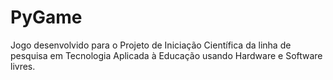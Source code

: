 # PyGame
Jogo desenvolvido para o Projeto de Iniciação Científica da linha de pesquisa em Tecnologia Aplicada à Educação usando Hardware e Software livres.
